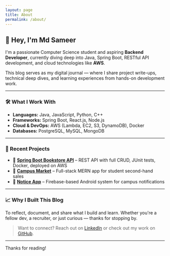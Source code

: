 ```yaml
---
layout: page
title: About
permalink: /about/
---
```


## 👋 Hey, I'm Md Sameer

I'm a passionate Computer Science student and aspiring **Backend Developer**, currently diving deep into Java, Spring Boot, RESTful API development, and cloud technologies like **AWS**.

This blog serves as my digital journal — where I share project write-ups, technical deep dives, and learning experiences from hands-on development work.

---

### 🛠 What I Work With
- **Languages:** Java, JavaScript, Python, C++
- **Frameworks:** Spring Boot, React.js, Node.js
- **Cloud & DevOps:** AWS (Lambda, EC2, S3, DynamoDB), Docker
- **Databases:** PostgreSQL, MySQL, MongoDB

---

### 🚀 Recent Projects
- 🔹 **[Spring Boot Bookstore API](https://github.com/raZer99/springboot-bookstore-api)** – REST API with full CRUD, JUnit tests, Docker, deployed on AWS
- 🔹 **[Campus Market](https://github.com/raZer99/Campus-Market)** – Full-stack MERN app for student second-hand sales
- 🔹 **[Notice App](https://github.com/raZer99/BMSIT_NoticeApp)** – Firebase-based Android system for campus notifications

---

### 📈 Why I Built This Blog

To reflect, document, and share what I build and learn. Whether you're a fellow dev, a recruiter, or just curious — thanks for stopping by.

> Want to connect? Reach out on [LinkedIn](https://www.linkedin.com/in/razer) or check out my work on [GitHub](https://github.com/raZer99).

---

Thanks for reading!
